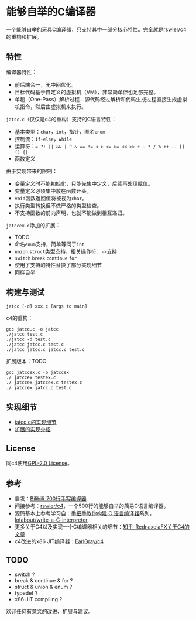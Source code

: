 # 能够自举的C编译器

一个能够自举的玩具C编译器，只支持其中一部分核心特性。完全就是[rswier/c4](https://github.com/rswier/c4)的重构和扩展。

## 特性

编译器特性：
- 前后端合一，无中间优化。
- 目标代码基于自定义的虚拟机（VM），非常简单但也足够完整。
- 单趟（One-Pass）解析过程：源代码经过解析和代码生成过程直接生成虚拟机指令，然后由虚拟机来执行。

`jatcc.c`（仅仅是c4的重构）支持的C语言特性：
- 基本类型：`char`，`int`，指针，匿名`enum`
- 控制流：`if-else`，`while`
- 运算符：`= ?: || && | ^ & == != < > <= >= << >> + - * / % ++ -- [] () {}`
- 函数定义

由于实现带来的限制：
- 变量定义时不能初始化，只能先集中定义，后续再处理赋值。
- 变量定义必须集中放在函数开头。
- `void`函数返回值将被视为`char`。
- 执行类型转换但不做严格的类型检查。
- 不支持函数的前向声明，也就不能做到相互递归。

`jatccex.c`添加的扩展：
- TODO
- 命名`enum`支持，简单等同于`int`
- `union` `struct`类型支持，相关操作符`. ->`支持
- `switch` `break` `continue` `for`
- 使用了支持的特性替换了部分实现细节
- 同样自举

## 构建与测试

```shell
jatcc [-d] xxx.c [args to main]
```

c4的重构：

```shell
gcc jatcc.c -o jatcc
./jatcc test.c
./jatcc -d test.c
./jatcc jatcc.c test.c
./jatcc jatcc.c jatcc.c test.c
```

扩展版本：TODO
```shell
gcc jatccex.c -o jatccex
./ jatccex testex.c
./ jatccex jatccex.c testex.c
./ jatccex jatcc.c test.c
```

## 实现细节

- [jatcc.c的实现细节](jatcc.md)
- [扩展的实现介绍](jatccex.md)

## License

同c4使用[GPL-2.0 License](LICENSE)。

## 参考

- 启发：[Bilibili-700行手写编译器](https://www.bilibili.com/video/BV1Kf4y1V783)
- 间接参考：[rswier/c4](https://github.com/rswier/c4)，一个500行的能够自举的简易C语言编译器。
- 源码基本上参考学习自：[手把手教你构建 C 语言编译器](https://lotabout.me/2015/write-a-C-interpreter-0/)系列，[lotabout/write-a-C-interpreter](https://github.com/lotabout/write-a-C-interpreter)
- 更多关于C4以及实现一个C编译器相关的细节：[知乎-RednaxelaFX关于C4的文章](https://www.zhihu.com/question/28249756/answer/84307453)
- c4改进的x86 JIT编译器：[EarlGray/c4](https://github.com/EarlGray/c4)

## TODO

- switch ?
- break & continue & for ?
- struct & union & enum  ?
- typedef ?
- x86 JIT compiling ?

欢迎任何有意义的改进、扩展与建议。